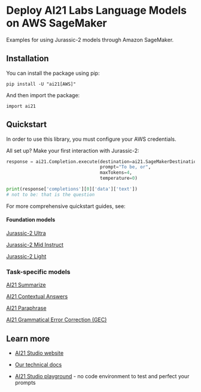 # Deploy AI21 Labs Language Models on AWS SageMaker

Examples for using Jurassic-2 models through Amazon SageMaker.

## Installation

You can install the package using pip:

```
pip install -U "ai21[AWS]"
```

And then import the package:

```
import ai21
```

## Quickstart

In order to use this library, you must configure your AWS credentials.

All set up? Make your first interaction with Jurassic-2:

```python
response = ai21.Completion.execute(destination=ai21.SageMakerDestination("j2-ultra"),
                                   prompt="To be, or",
                                   maxTokens=4,
                                   temperature=0)

print(response['completions'][0]['data']['text'])
# not to be: that is the question
```

For more comprehensive quickstart guides, see:

#### Foundation models

[Jurassic-2 Ultra](J2_Ultra_example_model_use.ipynb)

[Jurassic-2 Mid Instruct](J2_Mid_example_model_use.ipynb)

[Jurassic-2 Light](J2_Light_example_model_use.ipynb)

### Task-specific models

[AI21 Summarize](AI21_Summarize_example_model_use.ipynb)

[AI21 Contextual Answers](AI21_ContextualAnswers_example_model_use.ipynb)

[AI21 Paraphrase](AI21_Paraphrase_example_model_use.ipynb)

[AI21 Grammatical Error Correction (GEC)](AI21_GEC_example_model_use.ipynb)

## Learn more

- [AI21 Studio website](http://www.ai21.com/studio)

- [Our technical docs](http://docs.ai21.com)

- [AI21 Studio playground](https://studio.ai21.com/playground) - no code environment to test and perfect your prompts
